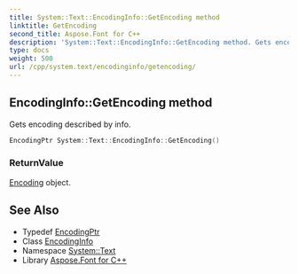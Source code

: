 ```yaml
---
title: System::Text::EncodingInfo::GetEncoding method
linktitle: GetEncoding
second_title: Aspose.Font for C++
description: 'System::Text::EncodingInfo::GetEncoding method. Gets encoding described by info in C++.'
type: docs
weight: 500
url: /cpp/system.text/encodinginfo/getencoding/
---
```

## EncodingInfo::GetEncoding method


Gets encoding described by info.

```cpp
EncodingPtr System::Text::EncodingInfo::GetEncoding()
```


### ReturnValue

[Encoding](../../encoding/) object.

## See Also

* Typedef [EncodingPtr](../../../system/encodingptr/)
* Class [EncodingInfo](../)
* Namespace [System::Text](../../)
* Library [Aspose.Font for C++](../../../)
